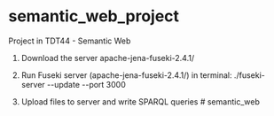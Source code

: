 # semantic_web_project
Project in TDT44 - Semantic Web

1. Download the server apache-jena-fuseki-2.4.1/ 

2. Run Fuseki server (apache-jena-fuseki-2.4.1/) in terminal: ./fuseki-server --update --port 3000

3. Upload files to server and write SPARQL queries
#   s e m a n t i c _ w e b  
 